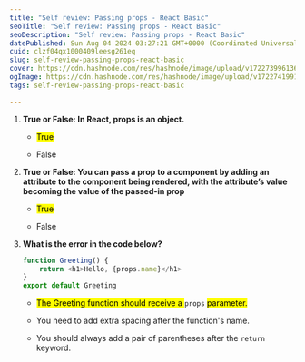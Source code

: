 ```yaml
---
title: "Self review: Passing props - React Basic"
seoTitle: "Self review: Passing props - React Basic"
seoDescription: "Self review: Passing props - React Basic"
datePublished: Sun Aug 04 2024 03:27:21 GMT+0000 (Coordinated Universal Time)
cuid: clzf04qx1000409leesg261eq
slug: self-review-passing-props-react-basic
cover: https://cdn.hashnode.com/res/hashnode/image/upload/v1722739961363/96e7e3fc-ded8-406d-b616-2c37b8a887a4.png
ogImage: https://cdn.hashnode.com/res/hashnode/image/upload/v1722741991460/eaef8c97-f7a4-406f-96e3-2776e7857d5b.png
tags: self-review-passing-props-react-basic

---
```


1. **True or False: In React, props is an object.**
    
    * <mark>True</mark>
        
    * False
        
2. **True or False: You can pass a prop to a component by adding an attribute to the component being rendered, with the attribute’s value becoming the value of the passed-in prop**
    
    * <mark>True</mark>
        
    * False
        
3. **What is the error in the code below?**
    
    ```javascript
    function Greeting() {
        return <h1>Hello, {props.name}</h1>
    }
    export default Greeting
    ```
    
    * <mark>The Greeting function should receive a </mark> `props` <mark> parameter.</mark>
        
    * You need to add extra spacing after the function's name.
        
    * You should always add a pair of parentheses after the `return` keyword.